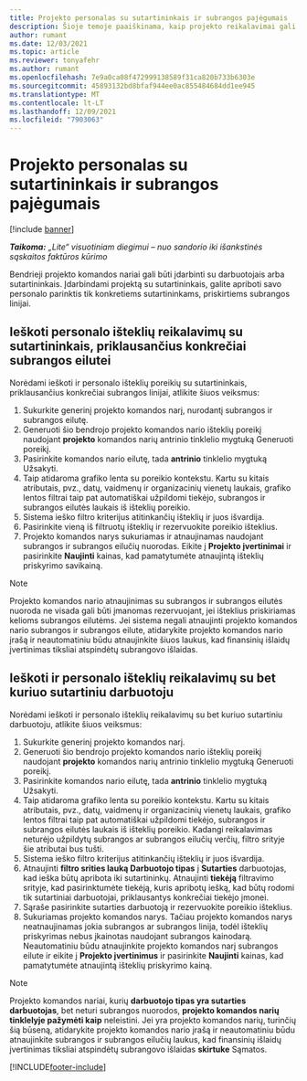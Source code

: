 ```yaml
---
title: Projekto personalas su sutartininkais ir subrangos pajėgumais
description: Šioje temoje paaiškinama, kaip projekto reikalavimai gali būti įdarbinti naudojant sutartinius darbuotojus arba subrangos pajėgumus Microsoft Dynamics 365 Project Operations.
author: rumant
ms.date: 12/03/2021
ms.topic: article
ms.reviewer: tonyafehr
ms.author: rumant
ms.openlocfilehash: 7e9a0ca08f472999138589f31ca820b733b6303e
ms.sourcegitcommit: 45893132bd8bfaf944ee0ac855484684dd1ee945
ms.translationtype: MT
ms.contentlocale: lt-LT
ms.lasthandoff: 12/09/2021
ms.locfileid: "7903063"
---
```

# <a name="staffing-a-project-with-contract-workers-and-subcontracted-capacity"></a>Projekto personalas su sutartininkais ir subrangos pajėgumais

[!include [banner](../../includes/dataverse-preview.md)]

_**Taikoma:** „Lite“ visuotiniam diegimui – nuo sandorio iki išankstinės sąskaitos faktūros kūrimo_

Bendrieji projekto komandos nariai gali būti įdarbinti su darbuotojais arba sutartininkais. Įdarbindami projektą su sutartininkais, galite apriboti savo personalo parinktis tik konkretiems sutartininkams, priskirtiems subrangos linijai. 

## <a name="search-for-staff-resource-requirements-with-contract-workers-that-belong-to-a-specific-subcontract-line"></a>Ieškoti personalo išteklių reikalavimų su sutartininkais, priklausančius konkrečiai subrangos eilutei

Norėdami ieškoti ir personalo išteklių poreikių su sutartininkais, priklausančius konkrečiai subrangos linijai, atlikite šiuos veiksmus:

1. Sukurkite generinį projekto komandos narį, nurodantį subrangos ir subrangos eilutę.
2. Generuoti šio bendrojo projekto komandos nario išteklių poreikį naudojant **projekto** komandos narių antrinio tinklelio mygtuką Generuoti poreikį.
3. Pasirinkite komandos nario eilutę, tada **antrinio** tinklelio mygtuką Užsakyti. 
4. Taip atidaroma grafiko lenta su poreikio kontekstu. Kartu su kitais atributais, pvz., datų, vaidmenų ir organizacinių vienetų laukais, grafiko lentos filtrai taip pat automatiškai užpildomi tiekėjo, subrangos ir subrangos eilutės laukais iš išteklių poreikio.
5. Sistema ieško filtro kriterijus atitinkančių išteklių ir juos išvardija. 
6. Pasirinkite vieną iš filtruotų išteklių ir rezervuokite poreikio išteklius. 
7. Projekto komandos narys sukuriamas ir atnaujinamas naudojant subrangos ir subrangos eilučių nuorodas. Eikite į **Projekto įvertinimai** ir pasirinkite **Naujinti** kainas, kad pamatytumėte atnaujintą išteklių priskyrimo savikainą. 

> [!NOTE]
> Projekto komandos nario atnaujinimas su subrangos ir subrangos eilutės nuoroda ne visada gali būti įmanomas rezervuojant, jei išteklius priskiriamas kelioms subrangos eilutėms. Jei sistema negali atnaujinti projekto komandos nario subrangos ir subrangos eilute, atidarykite projekto komandos nario įrašą ir neautomatiniu būdu atnaujinkite šiuos laukus, kad finansinių išlaidų įvertinimas tiksliai atspindėtų subrangovo išlaidas.

## <a name="search-for-and-staff-resource-requirements-with-any-contract-worker"></a>Ieškoti ir personalo išteklių reikalavimų su bet kuriuo sutartiniu darbuotoju

Norėdami ieškoti ir personalo išteklių reikalavimų su bet kuriuo sutartiniu darbuotoju, atlikite šiuos veiksmus:

1. Sukurkite generinį projekto komandos narį.
2. Generuoti šio bendrojo projekto komandos nario išteklių poreikį naudojant **projekto** komandos narių antrinio tinklelio mygtuką Generuoti poreikį.
3. Pasirinkite komandos nario eilutę, tada **antrinio** tinklelio mygtuką Užsakyti. 
4. Taip atidaroma grafiko lenta su poreikio kontekstu. Kartu su kitais atributais, pvz., datų, vaidmenų ir organizacinių vienetų laukais, grafiko lentos filtrai taip pat automatiškai užpildomi tiekėjo, subrangos ir subrangos eilutės laukais iš išteklių poreikio. Kadangi reikalavimas neturėjo užpildytų subrangos ar subrangos eilučių verčių, filtro srityje šie atributai bus tušti.
5. Sistema ieško filtro kriterijus atitinkančių išteklių ir juos išvardija.
6. Atnaujinti **filtro srities lauką Darbuotojo tipas** į **Sutarties** darbuotojas, kad ieška būtų apribota iki sutartininkų. Atnaujinti **tiekėją** filtravimo srityje, kad pasirinktumėte tiekėją, kuris apribotų iešką, kad būtų rodomi tik sutartiniai darbuotojai, priklausantys konkrečiai tiekėjo įmonei.
7. Sąraše pasirinkite sutarties darbuotoją ir rezervuokite poreikio išteklius.
8. Sukuriamas projekto komandos narys. Tačiau projekto komandos narys neatnaujinamas jokia subrangos ar subrangos linija, todėl išteklių priskyrimas nebus įkainotas naudojant subrangos kainodarą. Neautomatiniu būdu atnaujinkite projekto komandos narį subrangos eilute ir eikite į **Projekto įvertinimus** ir pasirinkite **Naujinti** kainas, kad pamatytumėte atnaujintą išteklių priskyrimo kainą.

> [!NOTE]
> Projekto komandos nariai, kurių **darbuotojo tipas yra sutarties** **darbuotojas**, bet neturi subrangos nuorodos, **projekto komandos narių** **tinklelyje pažymėti kaip** neleistini. Jei yra projekto komandos narių, turinčių šią būseną, atidarykite projekto komandos nario įrašą ir neautomatiniu būdu atnaujinkite subrangos ir subrangos eilučių laukus, kad finansinių išlaidų įvertinimas tiksliai atspindėtų subrangovo išlaidas **skirtuke** Sąmatos. 


[!INCLUDE[footer-include](../../includes/footer-banner.md)]
